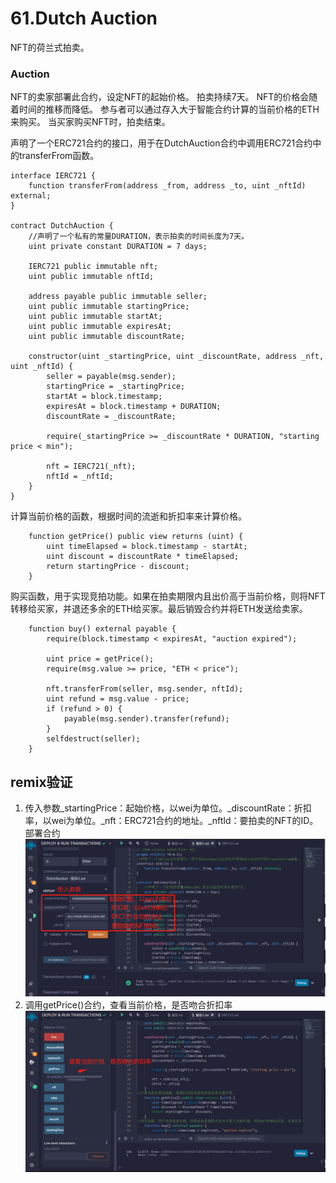 # 61.Dutch Auction
NFT的荷兰式拍卖。

### Auction
NFT的卖家部署此合约，设定NFT的起始价格。
拍卖持续7天。
NFT的价格会随着时间的推移而降低。
参与者可以通过存入大于智能合约计算的当前价格的ETH来购买。
当买家购买NFT时，拍卖结束。


声明了一个ERC721合约的接口，用于在DutchAuction合约中调用ERC721合约中的transferFrom函数。
```solidity
interface IERC721 {
    function transferFrom(address _from, address _to, uint _nftId) external;
}

contract DutchAuction {
    //声明了一个私有的常量DURATION，表示拍卖的时间长度为7天。
    uint private constant DURATION = 7 days;

    IERC721 public immutable nft;
    uint public immutable nftId;

    address payable public immutable seller;
    uint public immutable startingPrice;
    uint public immutable startAt;
    uint public immutable expiresAt;
    uint public immutable discountRate;

    constructor(uint _startingPrice, uint _discountRate, address _nft, uint _nftId) {
        seller = payable(msg.sender);
        startingPrice = _startingPrice;
        startAt = block.timestamp;
        expiresAt = block.timestamp + DURATION;
        discountRate = _discountRate;

        require(_startingPrice >= _discountRate * DURATION, "starting price < min");

        nft = IERC721(_nft);
        nftId = _nftId;
    }
}
```
计算当前价格的函数，根据时间的流逝和折扣率来计算价格。
```solidity
    function getPrice() public view returns (uint) {
        uint timeElapsed = block.timestamp - startAt;
        uint discount = discountRate * timeElapsed;
        return startingPrice - discount;
    }
```
购买函数，用于实现竞拍功能。如果在拍卖期限内且出价高于当前价格，则将NFT转移给买家，并退还多余的ETH给买家。最后销毁合约并将ETH发送给卖家。
```solidity
    function buy() external payable {
        require(block.timestamp < expiresAt, "auction expired");

        uint price = getPrice();
        require(msg.value >= price, "ETH < price");

        nft.transferFrom(seller, msg.sender, nftId);
        uint refund = msg.value - price;
        if (refund > 0) {
            payable(msg.sender).transfer(refund);
        }
        selfdestruct(seller);
    }

```

## remix验证
1. 传入参数_startingPrice：起始价格，以wei为单位。_discountRate：折扣率，以wei为单位。_nft：ERC721合约的地址。_nftId：要拍卖的NFT的ID。部署合约
![61-1.hpg](img/61-1.jpg)
2. 调用getPrice()合约，查看当前价格，是否吻合折扣率
![61-2.jpg](img/61-2.jpg)